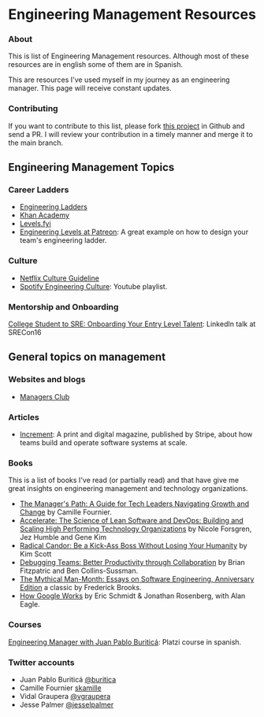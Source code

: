# Engineering Management Resources

### About

This is list of Engineering Management resources. Although most of these resources
are in english some of them are in Spanish.

This are resources I've used myself in my journey as an engineering manager. This page will
receive constant updates.


### Contributing

If you want to contribute to this list, please fork [this project](https://github.com/jackboot7/engineering-management/)
in Github and send a PR. I will review your contribution in a timely manner and merge it
to the main branch.



## Engineering Management Topics

### Career Ladders

- [Engineering Ladders](http://www.engineeringladders.com/)
- [Khan Academy](https://engineering.khanacademy.org/posts/career-development.htm)
- [Levels.fyi](https://www.levels.fyi/)
- [Engineering Levels at Patreon](https://levels.patreon.com/): A great example on how to design your team's engineering ladder.

<!-- TODO: other topics -->

<!-- ### 1:1s -->
<!-- ### Hiring -->
<!-- ### Firing -->
<!-- ### Performance measure -->


### Culture

- [Netflix Culture Guideline](https://jobs.netflix.com/culture)
- [Spotify Engineering Culture](https://www.youtube.com/watch?v=Yvfz4HGtoPc&list=PLuV-Wj3HFAwZdJspPQpSuqHfox_4SBEXL): Youtube playlist.


### Mentorship and Onboarding

[College Student to SRE: Onboarding Your Entry Level Talent](https://www.youtube.com/watch?v=TYX5ihgIL7s): LinkedIn talk at SRECon16


## General topics on management

### Websites and blogs

- [Managers Club](https://www.managersclub.com/)


### Articles

- [Increment](https://increment.com/issues/): A print and digital magazine, published by Stripe, about how teams build and operate software systems at scale.


### Books

This is a list of books I've read (or partially read) and that have give me great insights on engineering management and technology organizations.

- [The Manager's Path: A Guide for Tech Leaders Navigating Growth and Change](https://www.amazon.com/-/es/Camille-Fournier/dp/1491973897/) by Camille Fournier.
- [Accelerate: The Science of Lean Software and DevOps: Building and Scaling High Performing Technology Organizations](https://www.amazon.com/-/es/Nicole-Forsgren-PhD/dp/1942788339) by Nicole Forsgren, Jez Humble and Gene Kim
- [Radical Candor: Be a Kick-Ass Boss Without Losing Your Humanity](https://www.amazon.com/-/es/Kim-Scott/dp/1250103509/) by Kim Scott
- [Debugging Teams: Better Productivity through Collaboration](https://www.amazon.com/-/es/Brian-W-Fitzpatrick/dp/1491932058/) by Brian Fitzpatric and Ben Collins-Sussman.
- [The Mythical Man-Month: Essays on Software Engineering, Anniversary Edition](https://www.amazon.com/-/es/Frederick-P-Brooks-Jr/dp/0201835959/) a classic by Frederick Brooks.
- [How Google Works](https://www.howgoogleworks.net/) by Eric Schmidt & Jonathan Rosenberg, with Alan Eagle.


### Courses

[Engineering Manager with Juan Pablo Buriticá](https://platzi.com/cursos/eng-management/): Platzi course in spanish.



### Twitter accounts

- Juan Pablo Buriticá [@buritica](https://twitter.com/buritica)
- Camille Fournier [skamille](https://twitter.com/skamille)
- Vidal Graupera [@vgraupera](https://twitter.com/vgraupera)
- Jesse Palmer [@jesselpalmer](https://twitter.com/jesselpalmer)

